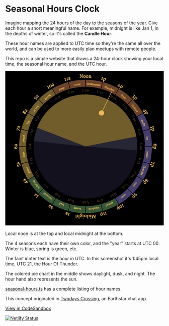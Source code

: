 # Seasonal Hours Clock

Imagine mapping the 24 hours of the day to the seasons of the year.  Give each hour a short meaningful name.  For example, midnight is like Jan 1, in the depths of winter, so it's called the **Candle Hour**.

These hour names are applied to UTC time so they're the same all over the world, and can be used to more easily plan meetups with remote people.

This repo is a simple website that draws a 24-hour clock showing your local time, the seasonal hour name, and the UTC hour.

![](screenshot.jpg)

Local noon is at the top and local midnight at the bottom.

The 4 seasons each have their own color, and the "year" starts at UTC 00.  Winter is blue, spring is green, etc.

The faint innter text is the hour in UTC.  In this screenshot it's 1:45pm local time, UTC 21, the Hour Of Thunder.

The colored pie chart in the middle shows daylight, dusk, and night.  The hour hand also represents the sun.

[seasonal-hours.ts](https://github.com/cinnamon-bun/seasonal-hours-clock/blob/main/src/seasonal-hours.ts) has a complete listing of hour names.

This concept originated in [Twodays Crossing](https://github.com/earthstar-project/twodays-crossing), an Earthstar chat app.

[View in CodeSandbox](https://codesandbox.io/s/old-hooks-2cxi6?file=/README.md)

[![Netlify Status](https://api.netlify.com/api/v1/badges/9082d826-4108-4eb0-b2d3-d2e6d6066a9d/deploy-status)](https://app.netlify.com/sites/seasonal-hours-clock/deploys)
